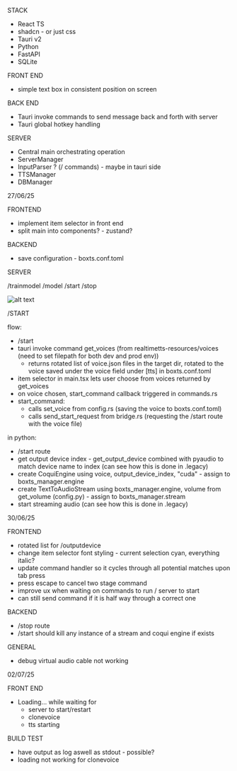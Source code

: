 STACK

- React TS
- shadcn - or just css
- Tauri v2
- Python
- FastAPI
- SQLite

FRONT END

- simple text box in consistent position on screen

BACK END

- Tauri invoke commands to send message back and forth with server
- Tauri global hotkey handling

SERVER

- Central main orchestrating operation
- ServerManager
- InputParser ? (/ commands) - maybe in tauri side
- TTSManager
- DBManager

27/06/25

FRONTEND

- implement item selector in front end
- split main into components? - zustand?

BACKEND

- save configuration - boxts.conf.toml

SERVER

/trainmodel
/model
/start
/stop

![alt text](setup_plan.png)

/START

flow:

- /start
- tauri invoke command get_voices (from realtimetts-resources/voices (need to set filepath for both dev and prod env))
  - returns rotated list of voice.json files in the target dir, rotated to the voice saved under the voice field under [tts] in boxts.conf.toml
- item selector in main.tsx lets user choose from voices returned by get_voices
- on voice chosen, start_command callback triggered in commands.rs
- start_command:
  - calls set_voice from config.rs (saving the voice to boxts.conf.toml)
  - calls send_start_request from bridge.rs (requesting the /start route with the voice file)

in python:

- /start route
- get output device index - get_output_device combined with pyaudio to match device name to index (can see how this is done in .legacy)
- create CoquiEngine using voice, output_device_index, "cuda" - assign to boxts_manager.engine
- create TextToAudioStream using boxts_manager.engine, volume from get_volume (config.py) - assign to boxts_manager.stream
- start streaming audio (can see how this is done in .legacy)

30/06/25

FRONTEND

- rotated list for /outputdevice
- change item selector font styling - current selection cyan, everything italic?
- update command handler so it cycles through all potential matches upon tab press
- press escape to cancel two stage command
- improve ux when waiting on commands to run / server to start
- can still send command if it is half way through a correct one

BACKEND

- /stop route
- /start should kill any instance of a stream and coqui engine if exists

GENERAL

- debug virtual audio cable not working

02/07/25

FRONT END

- Loading... while waiting for
  - server to start/restart
  - clonevoice
  - tts starting

BUILD TEST

- have output as log aswell as stdout - possible?
- loading not working for clonevoice
